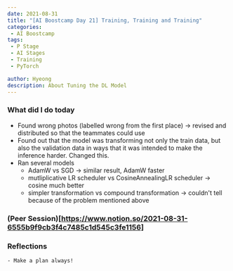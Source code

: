 ```yaml
---
date: 2021-08-31
title: "[AI Boostcamp Day 21] Training, Training and Training"
categories: 
 - AI Boostcamp
tags:
 - P Stage
 - AI Stages
 - Training
 - PyTorch

author: Hyeong
description: About Tuning the DL Model
---
```

### What did I do today
 - Found wrong photos (labelled wrong from the first place) -> revised and distributed so that the teammates could use
 - Found out that the model was transforming not only the train data, but also the validation data in ways that it was intended to make the inference harder. Changed this.
 - Ran several models
    - AdamW vs SGD -> similar result, AdamW faster
    - mutliplicative LR scheduler vs CosineAnnealingLR scheduler -> cosine much better
    - simpler transformation vs compound transformation -> couldn't tell because of the problem mentioned above

### (Peer Session)[https://www.notion.so/2021-08-31-6555b9f9cb3f4c7485c1d545c3fe1156]

### Reflections
    - Make a plan always!


